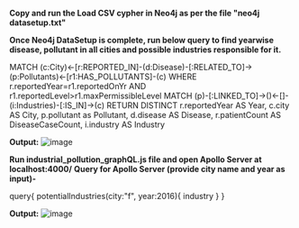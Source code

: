 **Copy and run the Load CSV cypher in Neo4j as per the file "neo4j datasetup.txt"**

**Once Neo4j DataSetup is complete, run below query to find yearwise disease, pollutant in all cities and possible industries responsible for it.**

MATCH (c:City)<-[r:REPORTED_IN]-(d:Disease)-[:RELATED_TO]->(p:Pollutants)<-[r1:HAS_POLLUTANTS]-(c) WHERE r.reportedYear=r1.reportedOnYr AND r1.reportedLevel>r1.maxPermissibleLevel
MATCH (p)-[:LINKED_TO]->()<-[]-(i:Industries)-[:IS_IN]->(c)
RETURN DISTINCT r.reportedYear AS Year, c.city AS City, p.pollutant as Pollutant, d.disease AS Disease, r.patientCount AS DiseaseCaseCount, i.industry AS Industry

**Output:**
![image](https://user-images.githubusercontent.com/85310413/120697621-96a91280-c4cb-11eb-8c89-e83aeb3a25aa.png)




**Run industrial_pollution_graphQL.js file and open Apollo Server at localhost:4000/**
**Query for Apollo Server (provide city name and year as input)-**

query{ 
potentialIndustries(city:"f", year:2016){ 
industry 
  } 
}

**Output:**
![image](https://user-images.githubusercontent.com/85310413/120697774-c35d2a00-c4cb-11eb-9fd5-1041a9dd1c54.png)
